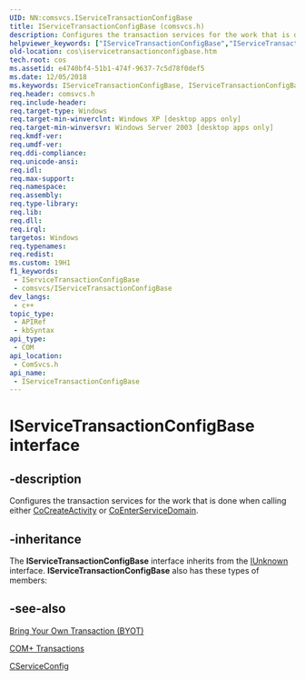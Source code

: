 ```yaml
---
UID: NN:comsvcs.IServiceTransactionConfigBase
title: IServiceTransactionConfigBase (comsvcs.h)
description: Configures the transaction services for the work that is done when calling either CoCreateActivity or CoEnterServiceDomain.
helpviewer_keywords: ["IServiceTransactionConfigBase","IServiceTransactionConfigBase interface [COM+]","IServiceTransactionConfigBase interface [COM+]","described","_cos_IServiceTransactionConfigBase","comsvcs/IServiceTransactionConfigBase","cos.iservicetransactionconfigbase"]
old-location: cos\iservicetransactionconfigbase.htm
tech.root: cos
ms.assetid: e4740bf4-51b1-474f-9637-7c5d78f0def5
ms.date: 12/05/2018
ms.keywords: IServiceTransactionConfigBase, IServiceTransactionConfigBase interface [COM+], IServiceTransactionConfigBase interface [COM+],described, _cos_IServiceTransactionConfigBase, comsvcs/IServiceTransactionConfigBase, cos.iservicetransactionconfigbase
req.header: comsvcs.h
req.include-header: 
req.target-type: Windows
req.target-min-winverclnt: Windows XP [desktop apps only]
req.target-min-winversvr: Windows Server 2003 [desktop apps only]
req.kmdf-ver: 
req.umdf-ver: 
req.ddi-compliance: 
req.unicode-ansi: 
req.idl: 
req.max-support: 
req.namespace: 
req.assembly: 
req.type-library: 
req.lib: 
req.dll: 
req.irql: 
targetos: Windows
req.typenames: 
req.redist: 
ms.custom: 19H1
f1_keywords:
 - IServiceTransactionConfigBase
 - comsvcs/IServiceTransactionConfigBase
dev_langs:
 - c++
topic_type:
 - APIRef
 - kbSyntax
api_type:
 - COM
api_location:
 - ComSvcs.h
api_name:
 - IServiceTransactionConfigBase
---
```


# IServiceTransactionConfigBase interface


## -description

Configures the transaction services for the work that is done when calling either <a href="/windows/desktop/api/comsvcs/nf-comsvcs-cocreateactivity">CoCreateActivity</a> or <a href="/windows/desktop/api/comsvcs/nf-comsvcs-coenterservicedomain">CoEnterServiceDomain</a>.

## -inheritance

The <b>IServiceTransactionConfigBase</b> interface inherits from the <a href="/windows/desktop/api/unknwn/nn-unknwn-iunknown">IUnknown</a> interface. <b>IServiceTransactionConfigBase</b> also has these types of members:

## -see-also

<a href="/windows/desktop/cossdk/bring-your-own-transaction--byot-">Bring Your Own Transaction (BYOT)</a>



<a href="/windows/desktop/cossdk/com--transactions">COM+ Transactions</a>



<a href="/windows/desktop/cossdk/cserviceconfig">CServiceConfig</a>
